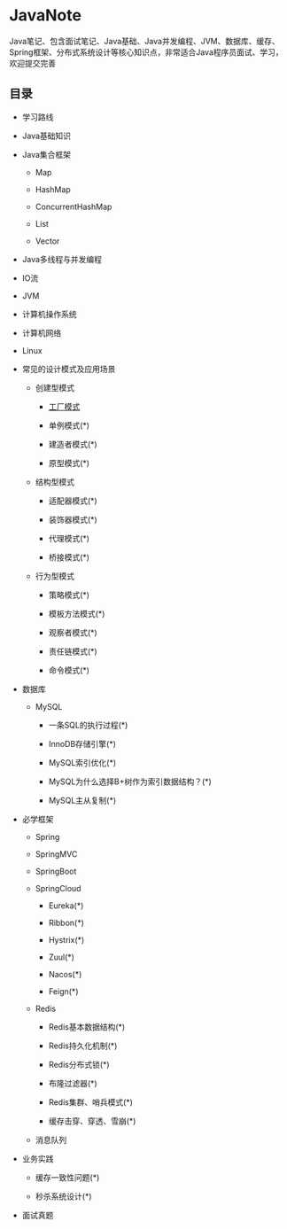 # JavaNote
Java笔记、包含面试笔记、Java基础、Java并发编程、JVM、数据库、缓存、Spring框架、分布式系统设计等核心知识点，非常适合Java程序员面试、学习，欢迎提交完善

## 目录
- 学习路线

- Java基础知识
- Java集合框架
    - Map
    
    - HashMap
    - ConcurrentHashMap
    - List
    - Vector
- Java多线程与并发编程
- IO流
- JVM
- 计算机操作系统
- 计算机网络
- Linux
- 常见的设计模式及应用场景
    - 创建型模式
        - [工厂模式](https://mp.weixin.qq.com/s/J1e61Xi8W14fDq_B_d2HXQ)
        
        - 单例模式(*)
        - 建造者模式(*)
        - 原型模式(*)
    - 结构型模式
        - 适配器模式(*)
        
        - 装饰器模式(*)
        - 代理模式(*)
        - 桥接模式(*)
    - 行为型模式
        - 策略模式(*)
        
        - 模板方法模式(*)
        - 观察者模式(*)
        - 责任链模式(*)
        - 命令模式(*)
- 数据库
    - MySQL
        - 一条SQL的执行过程(*)
        
        - InnoDB存储引擎(*)
        - MySQL索引优化(*)
        - MySQL为什么选择B+树作为索引数据结构？(*)
        - MySQL主从复制(*)
- 必学框架
    - Spring
    
    - SpringMVC
    - SpringBoot
    - SpringCloud
        - Eureka(*)
        
        - Ribbon(*)
        - Hystrix(*)
        - Zuul(*)
        - Nacos(*)
        - Feign(*)
    - Redis
        - Redis基本数据结构(*)
        
        - Redis持久化机制(*)
        - Redis分布式锁(*)
        - 布隆过滤器(*)
        - Redis集群、哨兵模式(*)
        - 缓存击穿、穿透、雪崩(*)
    - 消息队列
- 业务实践
    - 缓存一致性问题(*)
    
    - 秒杀系统设计(*)
- 面试真题


